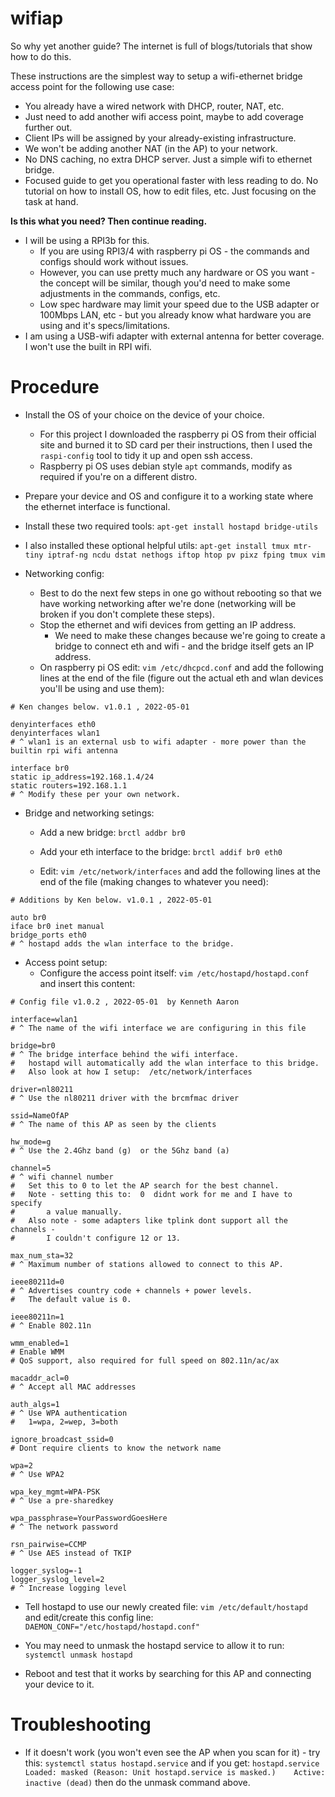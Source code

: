 # wifiap

So why yet another guide? The internet is full of blogs/tutorials that show how to do this.


These instructions are the simplest way to setup a wifi-ethernet bridge access point for the following use case:
* You already have a wired network with DHCP, router, NAT, etc.
* Just need to add another wifi access point, maybe to add coverage further out.
* Client IPs will be assigned by your already-existing infrastructure.
* We won't be adding another NAT (in the AP) to your network.
* No DNS caching, no extra DHCP server. Just a simple wifi to ethernet bridge.
* Focused guide to get you operational faster with less reading to do. No tutorial on how to install OS, how to edit files, etc. Just focusing on the task at hand.

**Is this what you need? Then continue reading.**

* I will be using a RPI3b for this.
    * If you are using RPI3/4 with raspberry pi OS - the commands and configs should work without issues.
    * However, you can use pretty much any hardware or OS you want - the concept will be similar, though you'd need to make some adjustments in the commands, configs, etc.
    * Low spec hardware may limit your speed due to the USB adapter or 100Mbps LAN, etc - but you already know what hardware you are using and it's specs/limitations.
* I am using a USB-wifi adapter with external antenna for better coverage. I won't use the built in RPI wifi.


Procedure
=========

* Install the OS of your choice on the device of your choice.
    * For this project I downloaded the raspberry pi OS from their official site and burned it to SD card per their instructions, then I used the `raspi-config` tool to tidy it up and open ssh access.
    * Raspberry pi OS uses debian style `apt` commands, modify as required if you're on a different distro.
* Prepare your device and OS and configure it to a working state where the ethernet interface is functional.
* Install these two required tools:  `apt-get install hostapd bridge-utils`
* I also installed these optional helpful utils:  `apt-get install tmux mtr-tiny iptraf-ng ncdu dstat nethogs iftop htop pv pixz fping tmux vim`

* Networking config:
    * Best to do the next few steps in one go without rebooting so that we have working networking after we're done (networking will be broken if you don't complete these steps).
    * Stop the ethernet and wifi devices from getting an IP address.
        * We need to make these changes because we're going to create a bridge to connect eth and wifi - and the bridge itself gets an IP address.
    * On raspberry pi OS edit:  `vim /etc/dhcpcd.conf`  and add the following lines at the end of the file (figure out the actual eth and wlan devices you'll be using and use them):

```
# Ken changes below. v1.0.1 , 2022-05-01

denyinterfaces eth0
denyinterfaces wlan1
# ^ wlan1 is an external usb to wifi adapter - more power than the builtin rpi wifi antenna

interface br0
static ip_address=192.168.1.4/24
static routers=192.168.1.1
# ^ Modify these per your own network.
```

* Bridge and networking setings:
    * Add a new bridge:  `brctl addbr br0`
    * Add your eth interface to the bridge:  `brctl addif br0 eth0`

    * Edit:  `vim /etc/network/interfaces`  and add the following lines at the end of the file (making changes to whatever you need):

```
# Additions by Ken below. v1.0.1 , 2022-05-01

auto br0
iface br0 inet manual
bridge_ports eth0
# ^ hostapd adds the wlan interface to the bridge.
```

* Access point setup:
    * Configure the access point itself:  `vim /etc/hostapd/hostapd.conf` and insert this content:

```
# Config file v1.0.2 , 2022-05-01  by Kenneth Aaron

interface=wlan1
# ^ The name of the wifi interface we are configuring in this file

bridge=br0
# ^ The bridge interface behind the wifi interface.
#   hostapd will automatically add the wlan interface to this bridge.
#   Also look at how I setup:  /etc/network/interfaces

driver=nl80211
# ^ Use the nl80211 driver with the brcmfmac driver

ssid=NameOfAP
# ^ The name of this AP as seen by the clients

hw_mode=g
# ^ Use the 2.4Ghz band (g)  or the 5Ghz band (a)

channel=5
# ^ wifi channel number
#   Set this to 0 to let the AP search for the best channel.
#   Note - setting this to:  0  didnt work for me and I have to specify
#       a value manually.
#   Also note - some adapters like tplink dont support all the channels -
#       I couldn't configure 12 or 13.

max_num_sta=32
# ^ Maximum number of stations allowed to connect to this AP.

ieee80211d=0
# ^ Advertises country code + channels + power levels.
#   The default value is 0.

ieee80211n=1
# ^ Enable 802.11n

wmm_enabled=1
# Enable WMM
# QoS support, also required for full speed on 802.11n/ac/ax

macaddr_acl=0
# ^ Accept all MAC addresses

auth_algs=1
# ^ Use WPA authentication
#   1=wpa, 2=wep, 3=both

ignore_broadcast_ssid=0
# Dont require clients to know the network name

wpa=2
# ^ Use WPA2

wpa_key_mgmt=WPA-PSK
# ^ Use a pre-sharedkey

wpa_passphrase=YourPasswordGoesHere
# ^ The network password

rsn_pairwise=CCMP
# ^ Use AES instead of TKIP

logger_syslog=-1
logger_syslog_level=2
# ^ Increase logging level

```

* Tell hostapd to use our newly created file:  `vim /etc/default/hostapd`  and edit/create this config line:  `DAEMON_CONF="/etc/hostapd/hostapd.conf"`

* You may need to unmask the hostapd service to allow it to run:  `systemctl unmask hostapd`

* Reboot and test that it works by searching for this AP and connecting your device to it.


Troubleshooting
===============

* If it doesn't work (you won't even see the AP when you scan for it) - try this:  `systemctl status hostapd.service`  and if you get:  `hostapd.service    Loaded: masked (Reason: Unit hostapd.service is masked.)    Active: inactive (dead)`  then do the unmask command above.


